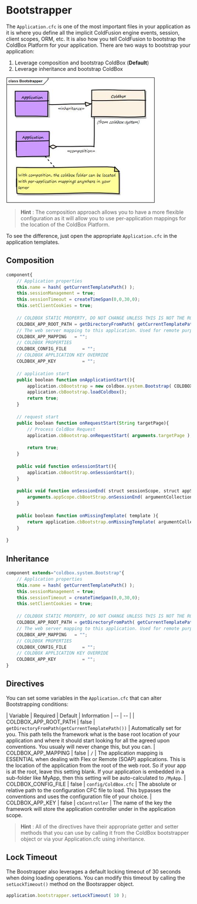 # Bootstrapper
The `Application.cfc` is one of the most important files in your application as it is where you define all the implicit ColdFusion engine events, session, client scopes, ORM, etc. It is also how you tell ColdFusion to bootstrap the ColdBox Platform for your application. There are two ways to bootstrap your application:

1. Leverage composition and bootstrap ColdBox (**Default**)
1. Leverage inheritance and bootstrap ColdBox

<img src="/images/Bootstrapper.jpg">

> **Hint** : The composition approach allows you to have a more flexible configuration as it will allow you to use per-application mappings for the location of the ColdBox Platform.

To see the difference, just open the appropriate `Application.cfc` in the application templates.

## Composition
```js
component{
	// Application properties
	this.name = hash( getCurrentTemplatePath() );
	this.sessionManagement = true;
	this.sessionTimeout = createTimeSpan(0,0,30,0);
	this.setClientCookies = true;

	// COLDBOX STATIC PROPERTY, DO NOT CHANGE UNLESS THIS IS NOT THE ROOT OF YOUR COLDBOX APP
	COLDBOX_APP_ROOT_PATH = getDirectoryFromPath( getCurrentTemplatePath() );
	// The web server mapping to this application. Used for remote purposes or static purposes
	COLDBOX_APP_MAPPING   = "";
	// COLDBOX PROPERTIES
	COLDBOX_CONFIG_FILE 	 = "";
	// COLDBOX APPLICATION KEY OVERRIDE
	COLDBOX_APP_KEY 		 = "";

	// application start
	public boolean function onApplicationStart(){
		application.cbBootstrap = new coldbox.system.Bootstrap( COLDBOX_CONFIG_FILE, COLDBOX_APP_ROOT_PATH, COLDBOX_APP_KEY, COLDBOX_APP_MAPPING );
		application.cbBootstrap.loadColdbox();
		return true;
	}

	// request start
	public boolean function onRequestStart(String targetPage){
		// Process ColdBox Request
		application.cbBootstrap.onRequestStart( arguments.targetPage );

		return true;
	}

	public void function onSessionStart(){
		application.cbBootStrap.onSessionStart();
	}

	public void function onSessionEnd( struct sessionScope, struct appScope ){
		arguments.appScope.cbBootStrap.onSessionEnd( argumentCollection=arguments );
	}

	public boolean function onMissingTemplate( template ){
		return application.cbBootstrap.onMissingTemplate( argumentCollection=arguments );
	}

}
```

## Inheritance
```js
component extends="coldbox.system.Bootstrap"{
    // Application properties
	this.name = hash( getCurrentTemplatePath() );
	this.sessionManagement = true;
	this.sessionTimeout = createTimeSpan(0,0,30,0);
	this.setClientCookies = true;

	// COLDBOX STATIC PROPERTY, DO NOT CHANGE UNLESS THIS IS NOT THE ROOT OF YOUR COLDBOX APP
	COLDBOX_APP_ROOT_PATH = getDirectoryFromPath( getCurrentTemplatePath() );
	// The web server mapping to this application. Used for remote purposes or static purposes
	COLDBOX_APP_MAPPING   = "";
	// COLDBOX PROPERTIES
	COLDBOX_CONFIG_FILE 	 = "";
	// COLDBOX APPLICATION KEY OVERRIDE
	COLDBOX_APP_KEY 		 = "";
}
```

## Directives
You can set some variables in the `Application.cfc` that can alter Bootstrapping conditions:

| Variable | Required | Default | Information
| -- | -- |
| COLDBOX_APP_ROOT_PATH | false | `getDirectoryFromPath(getCurrentTemplatePath())` | Automatically set for you. This path tells the framework what is the base root location of your application and where it should start looking for all the agreed upon conventions. You usualy will never change this, but you can.
| COLDBOX_APP_MAPPING | false | `/` | The application mapping is ESSENTIAL when dealing with Flex or Remote (SOAP) applications. This is the location of the application from the root of the web root. So if your app is at the root, leave this setting blank. If your application is embedded in a sub-folder like MyApp, then this setting will be auto-calculated to `/MyApp`.
| COLDBOX_CONFIG_FILE | false | `config/ColdBox.cfc` | The absolute or relative path to the configuration CFC file to load. This bypasses the conventions and uses the configuration file of your choice.
| COLDBOX_APP_KEY | false | `cbController` | The name of the key the framework will store the application controller under in the application scope.

> **Hint** : All of the directives have their appropriate getter and setter methods that you can use by calling it from the ColdBox bootstrapper object or via your Application.cfc using inheritance.

## Lock Timeout
The Boostrapper also leverages a default locking timeout of 30 seconds when doing loading operations.  You can modify this timeout by calling the `setLockTimeout()` method on the Bootsrapper object.

```js
application.bootstrapper.setLockTimeout( 10 );
```
